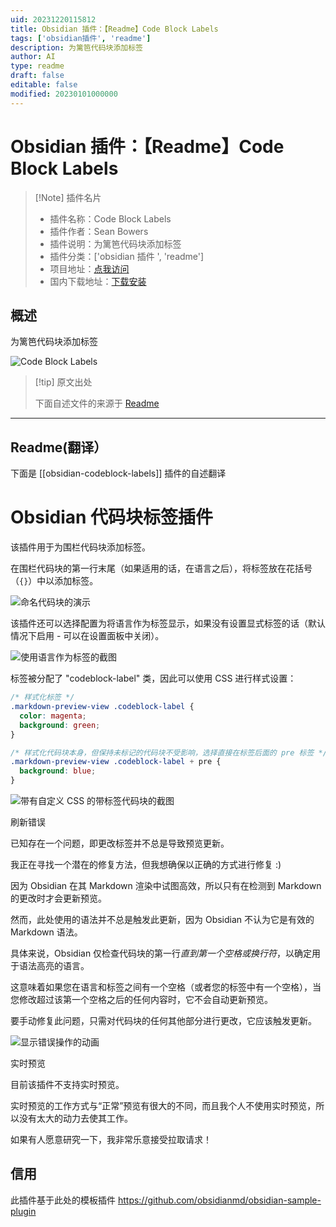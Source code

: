 ```yaml
---
uid: 20231220115812
title: Obsidian 插件：【Readme】Code Block Labels
tags: ['obsidian插件', 'readme']
description: 为篱笆代码块添加标签
author: AI
type: readme
draft: false
editable: false
modified: 20230101000000
---
```


# Obsidian 插件：【Readme】Code Block Labels

> [!Note] 插件名片
> - 插件名称：Code Block Labels
> - 插件作者：Sean Bowers
> - 插件说明：为篱笆代码块添加标签
> - 插件分类：['obsidian 插件 ', 'readme']
> - 项目地址：[点我访问](https://github.com/stbowers/obsidian-codeblock-labels)
> - 国内下载地址：[下载安装](https://pkmer.cn/products/plugin/pluginMarket/?obsidian-codeblock-labels)

## 概述

为篱笆代码块添加标签

![Code Block Labels](https://cdn.pkmer.cn/covers/obsidian-codeblock-labels.gif)

> [!tip] 原文出处
>
>下面自述文件的来源于 [Readme](https://ghproxy.net/https://raw.githubusercontent.com/stbowers/obsidian-codeblock-labels/main/README.md)

---

## Readme(翻译）

下面是 [[obsidian-codeblock-labels]] 插件的自述翻译

# Obsidian 代码块标签插件

该插件用于为围栏代码块添加标签。

在围栏代码块的第一行末尾（如果适用的话，在语言之后），将标签放在花括号（`{}`）中以添加标签。

![命名代码块的演示](https://cdn.pkmer.cn/covers/obsidian-codeblock-labels_2_0.gif)

该插件还可以选择配置为将语言作为标签显示，如果没有设置显式标签的话（默认情况下启用 - 可以在设置面板中关闭）。

![使用语言作为标签的截图](https://cdn.pkmer.cn/covers/obsidian-codeblock-labels_2_1.png!pkmer)

标签被分配了 "codeblock-label" 类，因此可以使用 CSS 进行样式设置：

```css
/* 样式化标签 */
.markdown-preview-view .codeblock-label {
  color: magenta;
  background: green;
}

/* 样式化代码块本身，但保持未标记的代码块不受影响，选择直接在标签后面的 pre 标签 */
.markdown-preview-view .codeblock-label + pre {
  background: blue;
}
```

![带有自定义 CSS 的带标签代码块的截图](https://cdn.pkmer.cn/covers/obsidian-codeblock-labels_2_2.png!pkmer)

刷新错误

已知存在一个问题，即更改标签并不总是导致预览更新。

我正在寻找一个潜在的修复方法，但我想确保以正确的方式进行修复 :)

因为 Obsidian 在其 Markdown 渲染中试图高效，所以只有在检测到 Markdown 的更改时才会更新预览。

然而，此处使用的语法并不总是触发此更新，因为 Obsidian 不认为它是有效的 Markdown 语法。

具体来说，Obsidian 仅检查代码块的第一行*直到第一个空格或换行符*，以确定用于语法高亮的语言。

这意味着如果您在语言和标签之间有一个空格（或者您的标签中有一个空格），当您修改超过该第一个空格之后的任何内容时，它不会自动更新预览。

要手动修复此问题，只需对代码块的任何其他部分进行更改，它应该触发更新。

![显示错误操作的动画](https://cdn.pkmer.cn/covers/obsidian-codeblock-labels_2_3.gif)

实时预览

目前该插件不支持实时预览。

实时预览的工作方式与“正常”预览有很大的不同，而且我个人不使用实时预览，所以没有太大的动力去使其工作。

如果有人愿意研究一下，我非常乐意接受拉取请求！

## 信用

此插件基于此处的模板插件 <https://github.com/obsidianmd/obsidian-sample-plugin>
